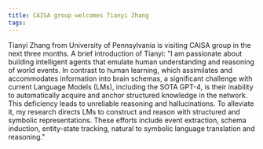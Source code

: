 ```yaml
---
title: CAISA group welcomes Tianyi Zhang
tags: 
---
```

Tianyi Zhang from University of Pennsylvania is visiting CAISA group in the next three months. A brief introduction of Tianyi: "I am passionate about building intelligent agents that emulate human understanding and reasoning of world events. In contrast to human learning, which assimilates and accommodates information into brain schemas, a significant challenge with current Language Models (LMs), including the SOTA GPT-4, is their inability to automatically acquire and anchor structured knowledge in the network. This deficiency leads to unreliable reasoning and hallucinations. To alleviate it, my research directs LMs to construct and reason with structured and symbolic representations. These efforts include event extraction, schema induction, entity-state tracking, natural to symbolic language translation and reasoning."
